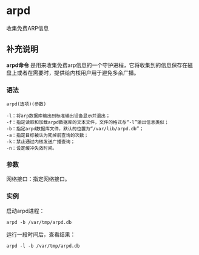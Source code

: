 arpd
===

收集免费ARP信息

## 补充说明

**arpd命令** 是用来收集免费arp信息的一个守护进程，它将收集到的信息保存在磁盘上或者在需要时，提供给内核用户用于避免多余广播。

### 语法  

```
arpd(选项)(参数)
```

  

```
-l：将arp数据库输出到标准输出设备显示并退出；
-f：指定读取和加载arpd数据库的文本文件，文件的格式与“-l”输出信息类似；
-b：指定arpd数据库文件，默认的位置为“/var/lib/arpd.db”；
-a：指定目标被认为死掉前查询的次数；
-k：禁止通过内核发送广播查询；
-n：设定缓冲失效时间。
```

### 参数  

网络接口：指定网络接口。

### 实例  

启动arpd进程：

```
arpd -b /var/tmp/arpd.db
```

运行一段时间后，查看结果：

```
arpd -l -b /var/tmp/arpd.db
```


